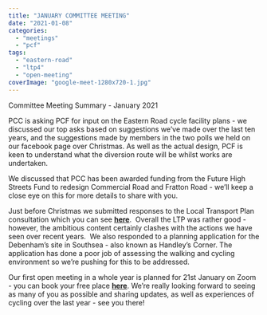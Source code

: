 ```yaml
---
title: "JANUARY COMMITTEE MEETING"
date: "2021-01-08"
categories: 
  - "meetings"
  - "pcf"
tags: 
  - "eastern-road"
  - "ltp4"
  - "open-meeting"
coverImage: "google-meet-1280x720-1.jpg"
---
```


Committee Meeting Summary - January 2021

PCC is asking PCF for input on the Eastern Road cycle facility plans - we discussed our top asks based on suggestions we’ve made over the last ten years, and the suggestions made by members in the two polls we held on our facebook page over Christmas. As well as the actual design, PCF is keen to understand what the diversion route will be whilst works are undertaken.

We discussed that PCC has been awarded funding from the Future High Streets Fund to redesign Commercial Road and Fratton Road - we’ll keep a close eye on this for more details to share with you. 

Just before Christmas we submitted responses to the Local Transport Plan consultation which you can see **[here](https://www.pompeybug.co.uk/wp-content/uploads/2021/01/PCF-LTP2036-Consultation-Response.pdf)**.  Overall the LTP was rather good - however, the ambitious content certainly clashes with the actions we have seen over recent years.  We also responded to a planning application for the Debenham’s site in Southsea - also known as Handley’s Corner. The application has done a poor job of assessing the walking and cycling environment so we’re pushing for this to be addressed. 

Our first open meeting in a whole year is planned for 21st January on Zoom - you can book your free place [**here**](https://www.eventbrite.co.uk/e/pcf-open-forum-meeting-tickets-134776292519). We’re really looking forward to seeing as many of you as possible and sharing updates, as well as experiences of cycling over the last year - see you there!
